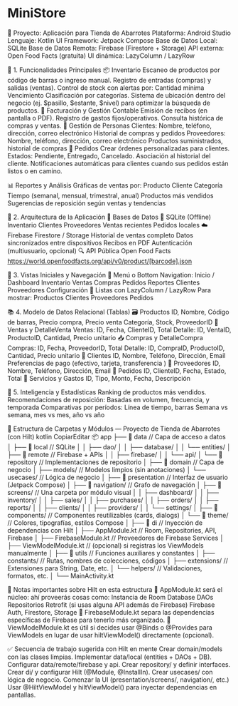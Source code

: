 # MiniStore

📱 Proyecto: Aplicación para Tienda de Abarrotes
Plataforma: Android Studio Lenguaje: Kotlin UI Framework: Jetpack Compose Base de Datos Local:
SQLite Base de Datos Remota: Firebase (Firestore + Storage) API externa: Open Food Facts (gratuita)
UI dinámica: LazyColumn / LazyRow

🧩 1. Funcionalidades Principales
📦 Inventario
Escaneo de productos por código de barras o ingreso manual.
Registro de entradas (compras) y salidas (ventas).
Control de stock con alertas por:
Cantidad mínima
Vencimiento
Clasificación por categorías.
Sistema de ubicación dentro del negocio (ej. $pasillo, $estante, $nivel) para optimizar la búsqueda
de productos.
🧾 Facturación y Gestión Contable
Emisión de recibos (en pantalla o PDF).
Registro de gastos fijos/operativos.
Consulta histórica de compras y ventas.
👤 Gestión de Personas
Clientes:
Nombre, teléfono, dirección, correo electrónico
Historial de compras y pedidos
Proveedores:
Nombre, teléfono, dirección, correo electrónico
Productos suministrados, historial de compras
🛒 Pedidos
Crear órdenes personalizadas para clientes.
Estados: Pendiente, Entregado, Cancelado.
Asociación al historial del cliente.
Notificaciones automáticas para clientes cuando sus pedidos están listos o en camino.

📊 Reportes y Análisis
Gráficas de ventas por:
Producto
Cliente
Categoría
Tiempo (semanal, mensual, trimestral, anual)
Productos más vendidos
Sugerencias de reposición según ventas y tendencias

🧱 2. Arquitectura de la Aplicación
💾 Bases de Datos
📍 SQLite (Offline)
Inventario
Clientes
Proveedores
Ventas recientes
Pedidos locales
☁️ Firebase Firestore / Storage
Historial de ventas completo
Datos sincronizados entre dispositivos
Recibos en PDF
Autenticación (multiusuario, opcional)
🔍 API Pública
Open Food Facts https://world.openfoodfacts.org/api/v0/product/[barcode].json

📱 3. Vistas Iniciales y Navegación
🧭 Menú o Bottom Navigation:
Inicio / Dashboard
Inventario
Ventas
Compras
Pedidos
Reportes
Clientes
Proveedores
Configuración
🔁 Listas con LazyColumn / LazyRow
Para mostrar:
Productos
Clientes
Proveedores
Pedidos

📚 4. Modelo de Datos Relacional (Tablas)
🗃️ Productos
ID, Nombre, Código de barras, Precio compra, Precio venta
Categoría, Stock, ProveedorID
🧾 Ventas y DetalleVenta
Ventas: ID, Fecha, ClienteID, Total
Detalle: ID, VentaID, ProductoID, Cantidad, Precio unitario
📥 Compras y DetalleCompra
Compras: ID, Fecha, ProveedorID, Total
Detalle: ID, CompraID, ProductoID, Cantidad, Precio unitario
👤 Clientes
ID, Nombre, Teléfono, Dirección, Email
Preferencias de pago (efectivo, tarjeta, transferencia )
🚚 Proveedores
ID, Nombre, Teléfono, Dirección, Email
🧾 Pedidos
ID, ClienteID, Fecha, Estado, Total
💸 Servicios y Gastos
ID, Tipo, Monto, Fecha, Descripción

🧠 5. Inteligencia y Estadísticas
Ranking de productos más vendidos.
Recomendaciones de reposición:
Basadas en volumen, frecuencia, y temporada
Comparativas por períodos:
Línea de tiempo, barras
Semana vs semana, mes vs mes, año vs año

📂 Estructura de Carpetas y Módulos — Proyecto de Tienda de Abarrotes (con Hilt)
kotlin
CopiarEditar
📦 app
├── 📁 data // Capa de acceso a datos
│ ├── 📁 local // SQLite
│ │ ├── dao/
│ │ ├── database/
│ │ └── entities/
│ ├── 📁 remote // Firebase + APIs
│ │ ├── firebase/
│ │ └── api/
│ └── 📁 repository // Implementaciones de repositorio
│
├── 📁 domain // Capa de negocio
│ ├── models/ // Modelos limpios (sin anotaciones)
│ └── usecases/ // Lógica de negocio
│
├── 📁 presentation // Interfaz de usuario (Jetpack Compose)
│ ├── 📁 navigation/ // Grafo de navegación
│ ├── 📁 screens/ // Una carpeta por módulo visual
│ │ ├── dashboard/
│ │ ├── inventory/
│ │ ├── sales/
│ │ ├── purchases/
│ │ ├── orders/
│ │ ├── reports/
│ │ ├── clients/
│ │ ├── providers/
│ │ └── settings/
│ ├── 📁 components/ // Componentes reutilizables (cards, dialogs)
│ └── 📁 theme/ // Colores, tipografías, estilos Compose
│
├── 📁 di // Inyección de dependencias con Hilt
│ ├── AppModule.kt // Room, Repositories, API, Firebase
│ ├── FirebaseModule.kt // Proveedores de Firebase Services
│ ├── ViewModelModule.kt // (opcional) si registras los ViewModels manualmente
│
├── 📁 utils // Funciones auxiliares y constantes
│ ├── constants/ // Rutas, nombres de colecciones, códigos
│ ├── extensions/ // Extensiones para String, Date, etc.
│ └── helpers/ // Validaciones, formatos, etc.
│
└── MainActivity.kt

📝 Notas importantes sobre Hilt en esta estructura
📌 AppModule.kt será el núcleo: ahí proveerás cosas como:
Instancia de Room Database
DAOs
Repositorios
Retrofit (si usas alguna API además de Firebase)
Firebase Auth, Firestore, Storage
📌 FirebaseModule.kt separa las dependencias específicas de Firebase para tenerlo más organizado.
📌 ViewModelModule.kt es útil si decides usar @Binds o @Provides para ViewModels en lugar de usar
hiltViewModel() directamente (opcional).

✅ Secuencia de trabajo sugerida con Hilt en mente
Crear domain/models con las clases limpias.
Implementar data/local (entities + DAOs + DB).
Configurar data/remote/firebase y api.
Crear repository/ y definir interfaces.
Crear di/ y configurar Hilt (@Module, @InstallIn).
Crear usecases/ con lógica de negocio.
Comenzar la UI (presentation/screens/, navigation/, etc.)
Usar @HiltViewModel y hiltViewModel() para inyectar dependencias en pantallas.

